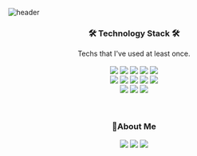 ![header](https://capsule-render.vercel.app/api?type=slice&color=FCB6D0&height=300&section=header&text=SoRa_Kim&fontsize=90)

<!--<h3 align="center"> Hi there👋</h3>-->
<!--I'm Sora Kim, a growing developer.-->
<!--I want to be a person who -->
<!--D0A9F5   FCB6D0-->


<h3 align="center">🛠 Technology Stack 🛠</h3>
<p align="center">
Techs that I've used at least once.
 <br>
 <br>
<img src="https://img.shields.io/badge/HTML5-E34F26?style=flat&logo=HTML5&logoColor=white"> 
<img src="https://img.shields.io/badge/CSS3-1572B6?style=flat&logo=CSS3&logoColor=white">
<img src="https://img.shields.io/badge/JavaScript-F7DF1E?style=flat&logo=JavaScript&logoColor=white">
<img src="https://img.shields.io/badge/JAVA-007396?style=flat&logo=JAVA&logoColor=white"/>
<img src="https://img.shields.io/badge/SpringBoot-6DB33F?style=flat&logo=SpringBoot&logoColor=white"/>
<br>
<img src="https://img.shields.io/badge/Python-3776AB?style=flat&logo=Python&logoColor=white"/>
<img src="https://img.shields.io/badge/Flask-000000?style=flat&logo=Flask&logoColor=white"/>
<img src="https://img.shields.io/badge/MariaDB-003545?style=flat&logo=MariaDB&logoColor=white">
<img src="https://img.shields.io/badge/MongoDB-47A248?style=flat&logo=MongoDB&logoColor=white">  
<img src="https://img.shields.io/badge/SQLite-003B57?style=flat&logo=SQLite&logoColor=white"> 
<br>
<img src="https://img.shields.io/badge/AWS-FF9900?style=flat&logo=AmazonAWS&logoColor=white"/>
<img src="https://img.shields.io/badge/GitHub-181717?style=flat&logo=GitHub&logoColor=white"/>
<img src="https://img.shields.io/badge/Slack-4A154B?style=flat&logo=Slack&logoColor=white"/>
</p>

<br>


<h3 align="center">🚀About Me</h3>
<p align="center">
<a href="https://velog.io/@rara_kim" target="_blank"><img src="https://img.shields.io/badge/Velog-20C997?style=flat&logo=Velog&logoColor=white&link=https://velog.io/@rara_kim"/></a>
<a href="https://www.instagram.com/rara_kk/" target="_blank"><img src="https://img.shields.io/badge/Instagram-E4405F?style=flat&logo=Instagram&logoColor=white&link=https://www.instagram.com/rara_kk"/></a>
<a href="mailto:kksr1219@gmail.com" target="_blank"><img src="https://img.shields.io/badge/Gmail-EA4335?style=flat&logo=Gmail&logoColor=white&link=mailto:kksr1219@gmail.com"/></a>
</p>
<br>

